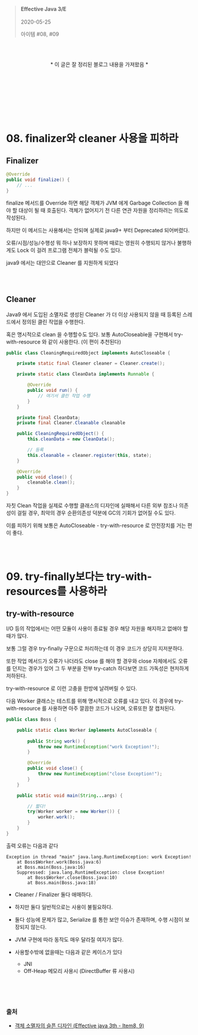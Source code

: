 

> #### Effective Java 3/E
> 2020-05-25
>
> 아이템 #08, #09


<br><br>
<p align="center">
  * 이 글은 잘 정리된 블로그 내용을 가져왔음 *
</p>
<br>


<br><br><br><br><br>




# 08.  finalizer와 cleaner 사용을 피하라

## Finalizer
``` java
@Override
public void finalize() {
    // ...
}
```
finalize 메서드를 Override 하면 해당 객체가 JVM 에게 Garbage Collection 을 해야 할 대상이 될 때 호출된다. 객체가 없어지기 전 다른 연관 자원을 정리하려는 의도로 작성된다.

하지만 이 메서드는 사용해서는 안되며 실제로 java9+ 부터 Deprecated 되어버렸다.

오류/시점/성능/수행성 뭐 하나 보장하지 못하며 때로는 영원히 수행되지 않거나 불행하게도 Lock 이 걸려 프로그램 전체가 블럭될 수도 있다.

java9 에서는 대안으로 Cleaner 를 지원하게 되었다

<br><br>


## Cleaner
Java9 에서 도입된 소멸자로 생성된 Cleaner 가 더 이상 사용되지 않을 때 등록된 스레드에서 정의된 클린 작업을 수행한다.

혹은 명시적으로 clean 을 수행할수도 있다. 보통 AutoCloseable을 구현해서 try-with-resource 와 같이 사용한다. (이 편이 추천된다)

``` java
public class CleaningRequiredObject implements AutoCloseable {

    private static final Cleaner cleaner = Cleaner.create​();

    private static class CleanData implements Runnable {

        @Override
        public void run() {
            // 여기서 클린 작업 수행
        }
    }

    private final CleanData;
    private final Cleaner.Cleanable cleanable

    public CleaningRequiredObject() {
        this.cleanData = new CleanData();

        // 등록
        this.cleanable = cleaner.register(this, state);
    }

    @Override
    public void close() {
        cleanable.clean();
    }
}
```

자칫 Clean 작업을 실제로 수행할 클래스의 디자인에 실패해서 다른 외부 참조나 의존성이 걸릴 경우, 최악의 경우 순환의존성 덕분에 GC의 기회가 없어질 수도 있다.

이를 피하기 위해 보통은 AutoCloseable - try-with-resource 로 안전장치를 거는 편이 좋다.

<br><br>


# 09. try-finally보다는 try-with-resources를 사용하라
## try-with-resource
I/O 등의 작업에서는 어떤 모듈이 사용이 종료될 경우 해당 자원을 해지하고 없애야 할때가 많다.

보통 그럴 경우 try-finally 구문으로 처리하는데 이 경우 코드가 상당히 지저분하다.

또한 작업 메서드가 오류가 나더라도 close 를 해야 할 경우와 close 자체에서도 오류를 던지는 경우가 있어 그 두 부분을 전부 try-catch 하다보면 코드 가독성은 현저하게 저하된다.

try-with-resource 로 이런 고충을 한방에 날려버릴 수 있다.

다음 Worker 클래스는 테스트를 위해 명시적으로 오류를 내고 있다. 이 경우에 try-with-resource 를 사용하면 아주 깔끔한 코드가 나오며, 오류또한 잘 캡처된다.

``` java
public class Boss {

    public static class Worker implements AutoCloseable {
        
        public String work() {
            throw new RuntimeException("work Exception!");
        }

        @Override
        public void close() {
            throw new RuntimeException("close Exception!");
        }
    }

    public static void main(String...args) {

        // 짧다!
        try(Worker worker = new Worker()) {
            worker.work();
        }
    }
}
```
출력 오류는 다음과 같다

```
Exception in thread "main" java.lang.RuntimeException: work Exception!
	at Boss$Worker.work(Boss.java:6)
	at Boss.main(Boss.java:16)
	Suppressed: java.lang.RuntimeException: close Exception!
		at Boss$Worker.close(Boss.java:10)
		at Boss.main(Boss.java:18)
```

* Cleaner / Finalizer 둘다 애매하다.
* 하지만 둘다 일반적으로는 사용이 불필요하다.

* 둘다 성능에 문제가 많고, Serialize 를 통한 보안 이슈가 존재하며, 수행 시점이 보장되지 않는다.
* JVM 구현에 따라 동작도 매우 달라질 여지가 많다.

* 사용할수밖에 없을때는 다음과 같은 케이스가 있다
	* JNI
	* Off-Heap 메모리 사용시 (DirectBuffer 류 사용시)


<br><br><br>



### 출처

* [객체 소멸자의 슬픈 디자인 (Effective java 3th - Item8, 9)](https://blog.javarouka.me/2018/11/26/Finalizer%EC%99%80-Cleaner/)


